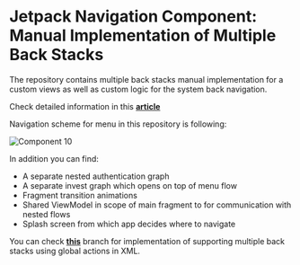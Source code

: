 # Jetpack Navigation Component: Manual Implementation of Multiple Back Stacks
The repository contains multiple back stacks manual implementation for a custom views as well as custom logic for the system back navigation.

Check detailed information in this **[article](https://medium.com/@hakvardanyan/jetpack-navigation-component-manual-implementation-of-multiple-back-stacks-62b33e95795c)**

Navigation scheme for menu in this repository is following:

![Component 10](https://user-images.githubusercontent.com/24206808/209818369-d94df05e-c1e4-4efc-a1b3-7b6477d0a7fb.png)

In addition you can find:
* A separate nested authentication graph
* A separate invest graph which opens on top of menu flow
* Fragment transition animations
* Shared ViewModel in scope of main fragment to for communication with nested flows
* Splash screen from which app decides where to navigate

You can check **[this](https://github.com/hakobvardanyan/NavigationComponentSample/tree/multiple-back-stack-support-by-xml-actions)** branch for implementation of supporting multiple back stacks using global actions in XML.
